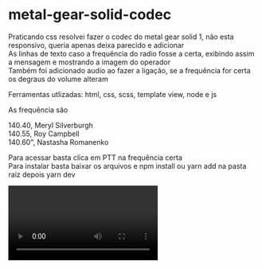 # metal-gear-solid-codec

Praticando css resolvei fazer o codec do metal gear solid 1, não esta responsivo, queria apenas deixa parecido e adicionar<br>
As linhas de texto caso a frequência do radio fosse a certa, exibindo assim a mensagem e mostrando a imagem do operador<br>
Também foi adicionado audio ao fazer a ligação, se a frequência for certa os degraus do volume alteram 

Ferramentas utlizadas: html, css, scss, template view, node e js

As frequência são 

140.40, Meryl Silverburgh<br>
140.55, Roy Campbell<br>
140.60", Nastasha Romanenko<br>

Para acessar basta clica em PTT na frequência certa<br>
Para instalar basta baixar os arquivos e npm install ou yarn add na pasta raiz depois yarn dev<br>


<video controls autoplay>
  <source src="s.mp4" type="video/mp4">
</video>
